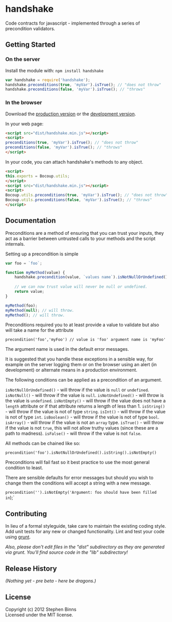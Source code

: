 # handshake

Code contracts for javascript - implemented through a series of precondition validators.

## Getting Started
### On the server
Install the module with: `npm install handshake`

```javascript
var handshake = require('handshake');
handshake.preconditions(true, 'myVar').isTrue(); // "does not throw"
handshake.preconditions(false, 'myVar').isTrue(); // "throws"
```

### In the browser
Download the [production version][min] or the [development version][max].

[min]: https://raw.github.com/stephenbinns/handshake/master/dist/handshake.min.js
[max]: https://raw.github.com/stephenbinns/handshake/master/dist/handshake.js

In your web page:

```html
<script src="dist/handshake.min.js"></script>
<script>
preconditions(true, 'myVar').isTrue(); // "does not throw"
preconditions(false, 'myVar').isTrue(); // "throws"
</script>
```

In your code, you can attach handshake's methods to any object.

```html
<script>
this.exports = Bocoup.utils;
</script>
<script src="dist/handshake.min.js"></script>
<script>
Bocoup.utils.preconditions(true, 'myVar').isTrue(); // "does not throw"
Bocoup.utils.preconditions(false, 'myVar').isTrue(); // "throws"
</script>
```

## Documentation

Preconditions are a method of ensuring that you can trust your inputs, they act as 
a barrier between untrusted calls to your methods and the script internals.

Setting up a precondition is simple

```javascript
var foo = `foo`;

function myMethod(value) {
    handshake.precondition(value, `values name`).isNotNullOrUndefined();
    
    // we can now trust value will never be null or undefined.
    return value;
}

myMethod(foo);
myMethod(null); // will throw.
myMethod(); // will throw.

```

Preconditions required you to at least provide a value to validate but also will take a name for the attribute

`precondition('foo','myFoo') // value is 'foo' argument name is 'myFoo'`

The argument name is used in the default error messages.

It is suggested that you handle these exceptions in a sensible way, for example
on the server logging them or on the browser using an alert (in development) or
alternate means in a production environment.

The following conditions can be applied as a precondition of an argument.

`isNotNullOrUndefined()` - will throw if the value is `null` or `undefined`.
`isNotNull()` - will throw if the value is `null`.
`isNotUndefined()` - will throw is the value is `undefined`.
`isNotEmpty()` - will throw if the value does not have a `length` attribute or if that attribute returns a length of less than 1.
`isString()` - will throw if the value is not of type `string`.
`isInt()` - will throw if the value is not of type `int`.
`isBoolean()` - will throw if the value is not of type `bool`.
`isArray()` - will throw if the value is not an `array` type.
`isTrue()` - will throw if the value is not `true`, this will not allow truthy values (since these are a path to madness).
`isFalse()` - will throw if the value is not `false`.

All methods can be chained like so:

`precondition('foo').isNotNullOrUndefined().isString().isNotEmpty()`

Preconditions will fail fast so it best practice to use the most general condition to least.

There are sensible defaults for error messages but should you wish to change them the conditions will accept a string
with a new message.

`precondition('').isNotEmpty('Argument: foo should have been filled in`);`

## Contributing
In lieu of a formal styleguide, take care to maintain the existing coding style. Add unit tests for any new or changed functionality. Lint and test your code using [grunt](https://github.com/cowboy/grunt).

_Also, please don't edit files in the "dist" subdirectory as they are generated via grunt. You'll find source code in the "lib" subdirectory!_

## Release History
_(Nothing yet - pre beta - here be dragons.)_

## License
Copyright (c) 2012 Stephen Binns  
Licensed under the MIT license.
